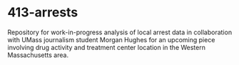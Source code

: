 # 413-arrests
Repository for work-in-progress analysis of local arrest data in collaboration with UMass journalism student Morgan Hughes for an upcoming piece involving drug activity and treatment center location in the Western Massachusetts area.
